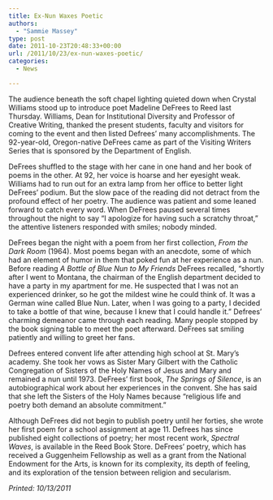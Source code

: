```yaml
---
title: Ex-Nun Waxes Poetic
authors: 
  - "Sammie Massey"
type: post
date: 2011-10-23T20:48:33+00:00
url: /2011/10/23/ex-nun-waxes-poetic/
categories:
  - News

---
```

The audience beneath the soft chapel lighting quieted down when Crystal Williams stood up to introduce poet Madeline DeFrees to Reed last Thursday. Williams, Dean for Institutional Diversity and Professor of Creative Writing, thanked the present students, faculty and visitors for coming to the event and then listed Defrees&#8217; many accomplishments. The 92-year-old, Oregon-native DeFrees came as part of the Visiting Writers Series that is sponsored by the Department of English.

DeFrees shuffled to the stage with her cane in one hand and her book of poems in the other. At 92, her voice is hoarse and her eyesight weak. Williams had to run out for an extra lamp from her office to better light DeFrees&#8217; podium. But the slow pace of the reading did not detract from the profound effect of her poetry. The audience was patient and some leaned forward to catch every word. When DeFrees paused several times throughout the night to say &#8220;I apologize for having such a scratchy throat,&#8221; the attentive listeners responded with smiles; nobody minded.

DeFrees began the night with a poem from her first collection, _From the Dark Room_ (1964). Most poems began with an anecdote, some of which had an element of humor in them that poked fun at her experience as a nun. Before reading _A Bottle of Blue Nun to My Friends_ DeFrees recalled, &#8220;shortly after I went to Montana, the chairman of the English department decided to have a party in my apartment for me. He suspected that I was not an experienced drinker, so he got the mildest wine he could think of. It was a German wine called Blue Nun. Later, when I was going to a party, I decided to take a bottle of that wine, because I knew that I could handle it.&#8221; Defrees&#8217; charming demeanor came through each reading. Many people stopped by the book signing table to meet the poet afterward. DeFrees sat smiling patiently and willing to greet her fans.

Defrees entered convent life after attending high school at St. Mary&#8217;s academy. She took her vows as Sister Mary Gilbert with the Catholic Congregation of Sisters of the Holy Names of Jesus and Mary and remained a nun until 1973. DeFrees&#8217; first book, _The Springs of Silence_, is an autobiographical work about her experiences in the convent. She has said that she left the Sisters of the Holy Names because “religious life and poetry both demand an absolute commitment.”

Although DeFrees did not begin to publish poetry until her forties, she wrote her first poem for a school assignment at age 11. Defrees has since published eight collections of poetry; her most recent work, _Spectral Waves_, is available in the Reed Book Store. DeFrees&#8217; poetry, which has received a Guggenheim Fellowship as well as a grant from the National Endowment for the Arts, is known for its complexity, its depth of feeling, and its exploration of the tension between religion and secularism.

_Printed: 10/13/2011_